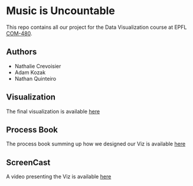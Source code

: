 # Music is Uncountable

This repo contains all our project for the Data Visualization course at EPFL [COM-480](http://edu.epfl.ch/coursebook/en/data-visualization-COM-480).


## Authors

* Nathalie Crevoisier
* Adam Kozak
* Nathan Quinteiro

## Visualization

The final visualization is available [here](https://nathanquinteiro.github.io/music-is-uncountable/)

## Process Book

The process book summing up how we designed our Viz is available [here](https://nathanquinteiro.github.io/music-is-uncountable/blog)

## ScreenCast 

A video presenting the Viz is available [here](https://youtu.be/UfqdKm_qH54)
